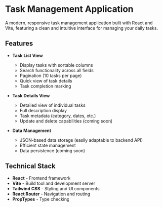 # Task Management Application

A modern, responsive task management application built with React and Vite, featuring a clean and intuitive interface for managing your daily tasks.

## Features

- **Task List View**

  - Display tasks with sortable columns
  - Search functionality across all fields
  - Pagination (10 tasks per page)
  - Quick view of task details
  - Task completion marking

- **Task Details View**

  - Detailed view of individual tasks
  - Full description display
  - Task metadata (category, dates, etc.)
  - Update and delete capabilities (coming soon)

- **Data Management**
  - JSON-based data storage (easily adaptable to backend API)
  - Efficient state management
  - Data persistence (coming soon)

## Technical Stack

- **React** - Frontend framework
- **Vite** - Build tool and development server
- **Tailwind CSS** - Styling and UI components
- **React Router** - Navigation and routing
- **PropTypes** - Type checking
